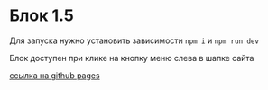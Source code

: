 # Блок 1.5 
Для запуска нужно установить зависимости ```npm i``` и ```npm run dev```

Блок доступен при клике на кнопку меню слева в шапке сайта


[ссылка на github pages](https://octavian-imp.github.io/verstka-webpack.github.io/)
